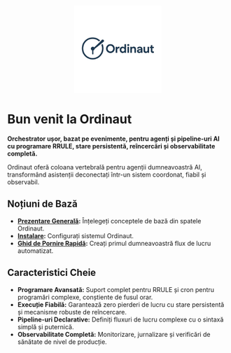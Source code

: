 <div align="center">
  <a href="https://github.com/yoda-digital/ordinaut" target="_blank" rel="noopener">
    <picture>
      <source media="(prefers-color-scheme: dark)" srcset="https://raw.githubusercontent.com/yoda-digital/ordinaut/main/docs/assets/ordinaut_logo_white.png">
      <source media="(prefers-color-scheme: light)" srcset="https://raw.githubusercontent.com/yoda-digital/ordinaut/main/docs/assets/ordinaut_logo.png">
      <img alt="Ordinaut Logo" src="https://raw.githubusercontent.com/yoda-digital/ordinaut/main/docs/assets/ordinaut_logo.png" width="200" height="auto">
    </picture>
  </a>
</div>

# Bun venit la Ordinaut

**Orchestrator ușor, bazat pe evenimente, pentru agenți și pipeline-uri AI cu programare RRULE, stare persistentă, reîncercări și observabilitate completă.**

Ordinaut oferă coloana vertebrală pentru agenții dumneavoastră AI, transformând asistenții deconectați într-un sistem coordonat, fiabil și observabil.

## Noțiuni de Bază

- **[Prezentare Generală](getting-started/overview.md):** Înțelegeți conceptele de bază din spatele Ordinaut.
- **[Instalare](getting-started/installation.md):** Configurați sistemul Ordinaut.
- **[Ghid de Pornire Rapidă](getting-started/quick-start.md):** Creați primul dumneavoastră flux de lucru automatizat.

## Caracteristici Cheie

- **Programare Avansată:** Suport complet pentru RRULE și cron pentru programări complexe, conștiente de fusul orar.
- **Execuție Fiabilă:** Garantează zero pierderi de lucru cu stare persistentă și mecanisme robuste de reîncercare.
- **Pipeline-uri Declarative:** Definiți fluxuri de lucru complexe cu o sintaxă simplă și puternică.
- **Observabilitate Completă:** Monitorizare, jurnalizare și verificări de sănătate de nivel de producție.